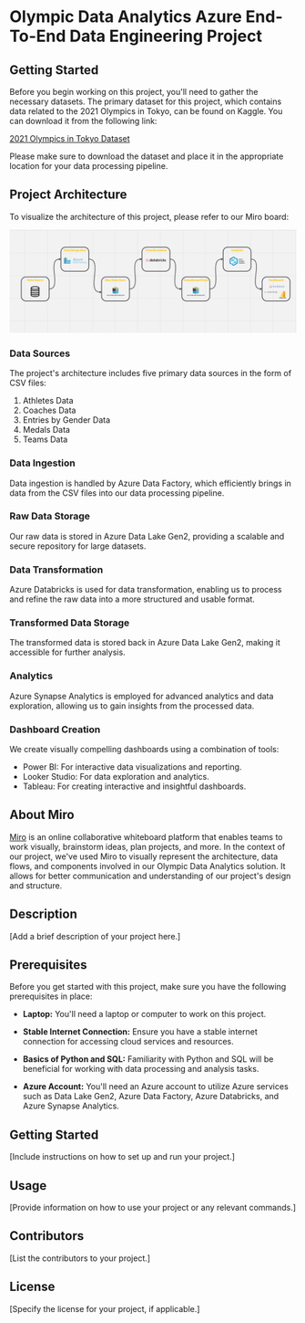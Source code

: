 # Olympic Data Analytics Azure End-To-End Data Engineering Project

## Getting Started

Before you begin working on this project, you'll need to gather the necessary datasets. The primary dataset for this project, which contains data related to the 2021 Olympics in Tokyo, can be found on Kaggle. You can download it from the following link:

[2021 Olympics in Tokyo Dataset](https://www.kaggle.com/datasets/arjunprasadsarkhel/2021-olympics-in-tokyo)

Please make sure to download the dataset and place it in the appropriate location for your data processing pipeline.


## Project Architecture

To visualize the architecture of this project, please refer to our Miro board:

[![Miro Project Architecture](project_architecture.PNG)](https://miro.com/app/board/uXjVMoiTrbM=/?share_link_id=195135166585)

### Data Sources

The project's architecture includes five primary data sources in the form of CSV files:
1. Athletes Data
2. Coaches Data
3. Entries by Gender Data
4. Medals Data
5. Teams Data

### Data Ingestion

Data ingestion is handled by Azure Data Factory, which efficiently brings in data from the CSV files into our data processing pipeline.

### Raw Data Storage

Our raw data is stored in Azure Data Lake Gen2, providing a scalable and secure repository for large datasets.

### Data Transformation

Azure Databricks is used for data transformation, enabling us to process and refine the raw data into a more structured and usable format.

### Transformed Data Storage

The transformed data is stored back in Azure Data Lake Gen2, making it accessible for further analysis.

### Analytics

Azure Synapse Analytics is employed for advanced analytics and data exploration, allowing us to gain insights from the processed data.

### Dashboard Creation

We create visually compelling dashboards using a combination of tools:
- Power BI: For interactive data visualizations and reporting.
- Looker Studio: For data exploration and analytics.
- Tableau: For creating interactive and insightful dashboards.

## About Miro

[Miro](https://www.miro.com/) is an online collaborative whiteboard platform that enables teams to work visually, brainstorm ideas, plan projects, and more. In the context of our project, we've used Miro to visually represent the architecture, data flows, and components involved in our Olympic Data Analytics solution. It allows for better communication and understanding of our project's design and structure.

## Description

[Add a brief description of your project here.]

## Prerequisites

Before you get started with this project, make sure you have the following prerequisites in place:

- **Laptop:** You'll need a laptop or computer to work on this project.

- **Stable Internet Connection:** Ensure you have a stable internet connection for accessing cloud services and resources.

- **Basics of Python and SQL:** Familiarity with Python and SQL will be beneficial for working with data processing and analysis tasks.

- **Azure Account:** You'll need an Azure account to utilize Azure services such as Data Lake Gen2, Azure Data Factory, Azure Databricks, and Azure Synapse Analytics.

## Getting Started

[Include instructions on how to set up and run your project.]

## Usage

[Provide information on how to use your project or any relevant commands.]

## Contributors

[List the contributors to your project.]

## License

[Specify the license for your project, if applicable.]
